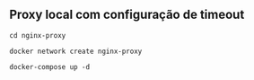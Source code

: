 ## Proxy local com configuração de timeout

`cd nginx-proxy`

`docker network create nginx-proxy`

`docker-compose up -d`